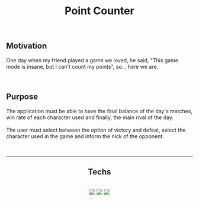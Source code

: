 <h1 align="center">Point Counter</h1>
</br>

<h2>Motivation</h2>
<p>One day when my friend played a game we loved, he said, "This game mode is insane, but I can't count my points", so... here we are.</p>
</br>

<h2>Purpose</h2>
<p>The application must be able to have the final balance of the day's matches, win rate of each character used and finally, the main rival of the day.</br></br>
The user must select between the option of victory and defeat, select the character used in the game and inform the nick of the opponent.</p>
</br>
<hr>

<h2 align="center">Techs</h2>
</br>
<div align="center">
    <img src="https://img.shields.io/badge/HTML5-E34F26?style=for-the-badge&logo=html5&logoColor=white">
    <img src="https://img.shields.io/badge/Tailwind_CSS-38B2AC?style=for-the-badge&logo=tailwind-css&logoColor=white">
    <img src="https://img.shields.io/badge/JavaScript-F7DF1E?style=for-the-badge&logo=javascript&logoColor=black">
</div>
